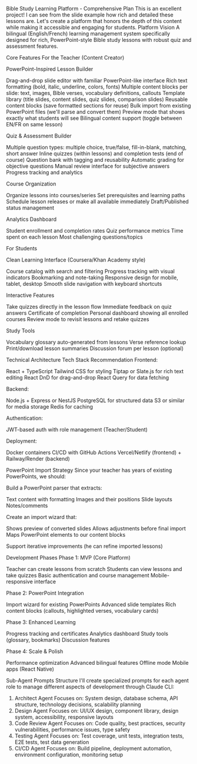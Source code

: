 Bible Study Learning Platform - Comprehensive Plan
This is an excellent project! I can see from the slide example how rich and detailed these lessons are. Let's create a platform that honors the depth of this content while making it accessible and engaging for students.
Platform Vision
A bilingual (English/French) learning management system specifically designed for rich, PowerPoint-style Bible study lessons with robust quiz and assessment features.

Core Features
For the Teacher (Content Creator)

PowerPoint-Inspired Lesson Builder

Drag-and-drop slide editor with familiar PowerPoint-like interface
Rich text formatting (bold, italic, underline, colors, fonts)
Multiple content blocks per slide: text, images, Bible verses, vocabulary definitions, callouts
Template library (title slides, content slides, quiz slides, comparison slides)
Reusable content blocks (save formatted sections for reuse)
Bulk import from existing PowerPoint files (we'll parse and convert them)
Preview mode that shows exactly what students will see
Bilingual content support (toggle between EN/FR on same lesson)

Quiz & Assessment Builder

Multiple question types: multiple choice, true/false, fill-in-blank, matching, short answer
Inline quizzes (within lessons) and completion tests (end of course)
Question bank with tagging and reusability
Automatic grading for objective questions
Manual review interface for subjective answers
Progress tracking and analytics

Course Organization

Organize lessons into courses/series
Set prerequisites and learning paths
Schedule lesson releases or make all available immediately
Draft/Published status management

Analytics Dashboard

Student enrollment and completion rates
Quiz performance metrics
Time spent on each lesson
Most challenging questions/topics

For Students

Clean Learning Interface (Coursera/Khan Academy style)

Course catalog with search and filtering
Progress tracking with visual indicators
Bookmarking and note-taking
Responsive design for mobile, tablet, desktop
Smooth slide navigation with keyboard shortcuts

Interactive Features

Take quizzes directly in the lesson flow
Immediate feedback on quiz answers
Certificate of completion
Personal dashboard showing all enrolled courses
Review mode to revisit lessons and retake quizzes

Study Tools

Vocabulary glossary auto-generated from lessons
Verse reference lookup
Print/download lesson summaries
Discussion forum per lesson (optional)

Technical Architecture
Tech Stack Recommendation
Frontend:

React + TypeScript
Tailwind CSS for styling
Tiptap or Slate.js for rich text editing
React DnD for drag-and-drop
React Query for data fetching

Backend:

Node.js + Express or NestJS
PostgreSQL for structured data
S3 or similar for media storage
Redis for caching

Authentication:

JWT-based auth with role management (Teacher/Student)

Deployment:

Docker containers
CI/CD with GitHub Actions
Vercel/Netlify (frontend) + Railway/Render (backend)

PowerPoint Import Strategy
Since your teacher has years of existing PowerPoints, we should:

Build a PowerPoint parser that extracts:

Text content with formatting
Images and their positions
Slide layouts
Notes/comments

Create an import wizard that:

Shows preview of converted slides
Allows adjustments before final import
Maps PowerPoint elements to our content blocks

Support iterative improvements (he can refine imported lessons)

Development Phases
Phase 1: MVP (Core Platform)

Teacher can create lessons from scratch
Students can view lessons and take quizzes
Basic authentication and course management
Mobile-responsive interface

Phase 2: PowerPoint Integration

Import wizard for existing PowerPoints
Advanced slide templates
Rich content blocks (callouts, highlighted verses, vocabulary cards)

Phase 3: Enhanced Learning

Progress tracking and certificates
Analytics dashboard
Study tools (glossary, bookmarks)
Discussion features

Phase 4: Scale & Polish

Performance optimization
Advanced bilingual features
Offline mode
Mobile apps (React Native)

Sub-Agent Prompts Structure
I'll create specialized prompts for each agent role to manage different aspects of development through Claude CLI:

1. Architect Agent
   Focuses on: System design, database schema, API structure, technology decisions, scalability planning
2. Design Agent
   Focuses on: UI/UX design, component library, design system, accessibility, responsive layouts
3. Code Review Agent
   Focuses on: Code quality, best practices, security vulnerabilities, performance issues, type safety
4. Testing Agent
   Focuses on: Test coverage, unit tests, integration tests, E2E tests, test data generation
5. CI/CD Agent
   Focuses on: Build pipeline, deployment automation, environment configuration, monitoring setup
